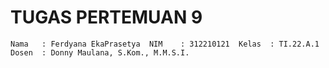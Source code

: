 # TUGAS PERTEMUAN 9
` Nama   : Ferdyana EkaPrasetya 
 NIM    : 312210121 
 Kelas  : TI.22.A.1
 Dosen  : Donny Maulana, S.Kom., M.M.S.I.
`

